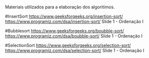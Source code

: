 Materiais utilizados para a elaboração dos algoritimos.

#InsertSort
https://www.geeksforgeeks.org/insertion-sort/
https://www.programiz.com/dsa/insertion-sort/
Slide 1 - Ordenação I

#Bubblesort
https://www.geeksforgeeks.org/boubble-sort/
https://www.programiz.com/dsa/boubble-sort/
Slide 1 - Ordenação I

#SelectionSort
https://www.geeksforgeeks.org/selection-sort/
https://www.programiz.com/dsa/selection-sort/
Slide 1 - Ordenação I